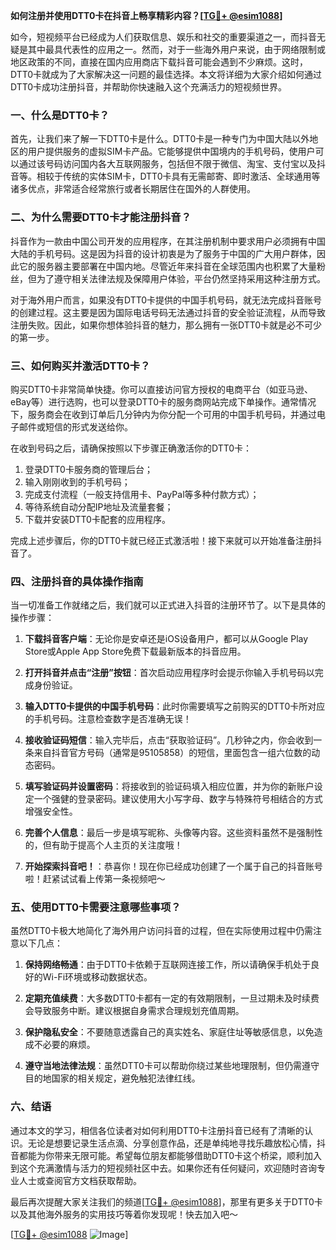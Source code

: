 **如何注册并使用DTT0卡在抖音上畅享精彩内容？[[TG💪+ @esim1088](https://t.me/s/esim1088)]**

如今，短视频平台已经成为人们获取信息、娱乐和社交的重要渠道之一，而抖音无疑是其中最具代表性的应用之一。然而，对于一些海外用户来说，由于网络限制或地区政策的不同，直接在国内应用商店下载抖音可能会遇到不少麻烦。这时，DTT0卡就成为了大家解决这一问题的最佳选择。本文将详细为大家介绍如何通过DTT0卡成功注册抖音，并帮助你快速融入这个充满活力的短视频世界。

### 一、什么是DTT0卡？

首先，让我们来了解一下DTT0卡是什么。DTT0卡是一种专门为中国大陆以外地区的用户提供服务的虚拟SIM卡产品。它能够提供中国境内的手机号码，使用户可以通过该号码访问国内各大互联网服务，包括但不限于微信、淘宝、支付宝以及抖音等。相较于传统的实体SIM卡，DTT0卡具有无需邮寄、即时激活、全球通用等诸多优点，非常适合经常旅行或者长期居住在国外的人群使用。

### 二、为什么需要DTT0卡才能注册抖音？

抖音作为一款由中国公司开发的应用程序，在其注册机制中要求用户必须拥有中国大陆的手机号码。这是因为抖音的设计初衷是为了服务于中国的广大用户群体，因此它的服务器主要部署在中国内地。尽管近年来抖音在全球范围内也积累了大量粉丝，但为了遵守相关法律法规及保障用户体验，平台仍然坚持采用这种注册方式。

对于海外用户而言，如果没有DTT0卡提供的中国手机号码，就无法完成抖音账号的创建过程。这主要是因为国际电话号码无法通过抖音的安全验证流程，从而导致注册失败。因此，如果你想体验抖音的魅力，那么拥有一张DTT0卡就是必不可少的第一步。

### 三、如何购买并激活DTT0卡？

购买DTT0卡非常简单快捷。你可以直接访问官方授权的电商平台（如亚马逊、eBay等）进行选购，也可以登录DTT0卡的服务商网站完成下单操作。通常情况下，服务商会在收到订单后几分钟内为你分配一个可用的中国手机号码，并通过电子邮件或短信的形式发送给你。

在收到号码之后，请确保按照以下步骤正确激活你的DTT0卡：

1. 登录DTT0卡服务商的管理后台；
2. 输入刚刚收到的手机号码；
3. 完成支付流程（一般支持信用卡、PayPal等多种付款方式）；
4. 等待系统自动分配IP地址及流量套餐；
5. 下载并安装DTT0卡配套的应用程序。

完成上述步骤后，你的DTT0卡就已经正式激活啦！接下来就可以开始准备注册抖音了。

### 四、注册抖音的具体操作指南

当一切准备工作就绪之后，我们就可以正式进入抖音的注册环节了。以下是具体的操作步骤：

1. **下载抖音客户端**：无论你是安卓还是iOS设备用户，都可以从Google Play Store或Apple App Store免费下载最新版本的抖音应用。

2. **打开抖音并点击“注册”按钮**：首次启动应用程序时会提示你输入手机号码以完成身份验证。

3. **输入DTT0卡提供的中国手机号码**：此时你需要填写之前购买的DTT0卡所对应的手机号码。注意检查数字是否准确无误！

4. **接收验证码短信**：输入完毕后，点击“获取验证码”。几秒钟之内，你会收到一条来自抖音官方号码（通常是95105858）的短信，里面包含一组六位数的动态密码。

5. **填写验证码并设置密码**：将接收到的验证码填入相应位置，并为你的新账户设定一个强健的登录密码。建议使用大小写字母、数字与特殊符号相结合的方式增强安全性。

6. **完善个人信息**：最后一步是填写昵称、头像等内容。这些资料虽然不是强制性的，但有助于提高个人主页的关注度哦！

7. **开始探索抖音吧！**：恭喜你！现在你已经成功创建了一个属于自己的抖音账号啦！赶紧试试看上传第一条视频吧～

### 五、使用DTT0卡需要注意哪些事项？

虽然DTT0卡极大地简化了海外用户访问抖音的过程，但在实际使用过程中仍需注意以下几点：

1. **保持网络畅通**：由于DTT0卡依赖于互联网连接工作，所以请确保手机处于良好的Wi-Fi环境或移动数据状态。
   
2. **定期充值续费**：大多数DTT0卡都有一定的有效期限制，一旦过期未及时续费会导致服务中断。建议根据自身需求合理规划充值周期。

3. **保护隐私安全**：不要随意透露自己的真实姓名、家庭住址等敏感信息，以免造成不必要的麻烦。

4. **遵守当地法律法规**：虽然DTT0卡可以帮助你绕过某些地理限制，但仍需遵守目的地国家的相关规定，避免触犯法律红线。

### 六、结语

通过本文的学习，相信各位读者对如何利用DTT0卡注册抖音已经有了清晰的认识。无论是想要记录生活点滴、分享创意作品，还是单纯地寻找乐趣放松心情，抖音都能为你带来无限可能。希望每位朋友都能够借助DTT0卡这个桥梁，顺利加入到这个充满激情与活力的短视频社区中去。如果你还有任何疑问，欢迎随时咨询专业人士或查阅官方文档获取帮助。

最后再次提醒大家关注我们的频道[[TG💪+ @esim1088](https://t.me/s/esim1088)]，那里有更多关于DTT0卡以及其他海外服务的实用技巧等着你发现呢！快去加入吧～

[[TG💪+ @esim1088](https://t.me/s/esim1088) ![Image](https://i.postimg.cc/4NQfJmqS/Snipaste-2025-05-13-00-14-12.png)]